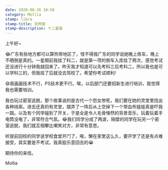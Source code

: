 ```yaml
---
date: 2020-08-26 10:58
category: Mollia
stamp: libra
stamp-title: 天秤座
stamp-description: 十二星座
---
```


<p>
上午好~

😂广东有些地方都可以算热带地区了，怪不得我广东的同学说她晚上练车，晚上不晒倒是真的。一星期前我挂了科二，就是第一项的倒车入库挂了两次，感觉考试还没进行十分钟我就回来了。昨天我才知道可以先考科三后考科二，所以我也是可以学科三的，但我挂了后就没去驾校了。希望你考试顺利!

😅我画画技术不行，PS技术更不行。唉，以后部门还要招新生进行培训，我觉得我也需要培训。

我也玩过密室逃脱，那个故事说的是古代一个怨女惨死，我们要在她的灵堂里找出各种线索。进去还真的有灵堂，摆弄了一阵后从上空掉下一个带血布娃娃真是吓我一跳。以及有个同学碰到了开关，于是全是令人毛骨悚然的背景音乐，玩着玩着手电筒没电了，非常符合气氛。😂我们同学分成了两波，隔壁的同学在玩另一个密室逃脱，我们就互相攀比嘲笑对方，非常有意思。

听提前回校的同学说学校食堂开门了，唉，懒在家里这么久，要开学了还是有点难接受，其实要是不考试，我真挺乐意回去的😭

期待你的来信。

Mollia
</p>